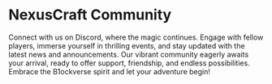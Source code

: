 # NexusCraft Community

Connect with us on Discord, where the magic continues. Engage with fellow players, immerse yourself in thrilling events, and stay updated with the latest news and announcements. Our vibrant community eagerly awaits your arrival, ready to offer support, friendship, and endless possibilities. Embrace the B1ockverse spirit and let your adventure begin!
